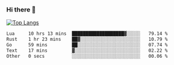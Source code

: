 ### Hi there 👋

<!--
**3Xpl0it3r/3Xpl0it3r** is a ✨ _special_ ✨ repository because its `README.md` (this file) appears on your GitHub profile.

Here are some ideas to get you started:

- 🔭 I’m currently working on ...
- 🌱 I’m currently learning ...
- 👯 I’m looking to collaborate on ...
- 🤔 I’m looking for help with ...
- 💬 Ask me about ...
- 📫 How to reach me: ...
- 😄 Pronouns: ...
- ⚡ Fun fact: ...
-->


[![Top Langs](https://github-readme-stats.vercel.app/api/top-langs/?username=3Xpl0it3r&layout=compact)](https://github.com/3Xpl0it3r/3Xpl0it3r)

<!--START_SECTION:waka-->

```txt
Lua     10 hrs 13 mins  ███████████████████▓░░░░░   79.14 %
Rust    1 hr 23 mins    ██▓░░░░░░░░░░░░░░░░░░░░░░   10.79 %
Go      59 mins         ██░░░░░░░░░░░░░░░░░░░░░░░   07.74 %
Text    17 mins         ▓░░░░░░░░░░░░░░░░░░░░░░░░   02.22 %
Other   0 secs          ░░░░░░░░░░░░░░░░░░░░░░░░░   00.06 %
```

<!--END_SECTION:waka-->

